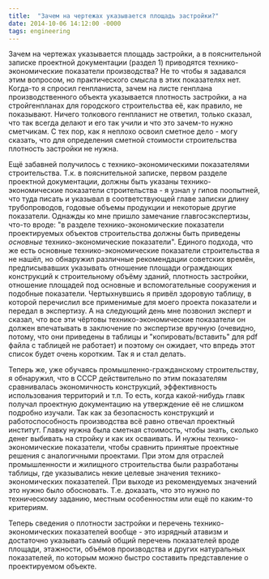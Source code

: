 ```yaml
---
title:  "Зачем на чертежах указывается площадь застройки?"
date: 2014-10-06 14:12:00 -0000
tags: engineering
---
```


Зачем на чертежах указывается площадь застройки, а в пояснительной записке проектной документации (раздел 1) приводятся технико-экономические показатели производства? Не то чтобы я задавался этим вопросом, но  практического смысла в этих показателях нет. Когда-то я спросил генпланиста, зачем на листе генплана производственного объекта указывается плотность застройки, а на стройгенпланах для городского строительства её, как правило, не показывают. Ничего толкового генпланист не ответил, только сказал, что так всегда делают и его так учили и что это зачем-то нужно сметчикам. С тех пор, как я неплохо освоил сметное дело - могу сказать, что для определения сметной стоимости строительства плотность застройки не нужна. 

Ещё забавней получилось с технико-экономическими показателями строительства. Т.к. в пояснительной записке, первом разделе проектной документации, должны быть указаны технико-экономические показатели строительства - я узнал у гипов поопытней, что туда писать и указывал в соответствующей главе записки длину трубопроводов, годовые объемы продукции и некоторые другие показатели. Однажды ко мне пришло замечание главгосэкспертизы, что-то вроде: "в разделе технико-экономические показатели проектируемых объектов строительства должны быть приведены *основные* технико-экономические показатели". Единого подхода, что же есть основные технико-экономические показатели строительства я не нашёл, но обнаружил различные рекомендации советских времён, предписывавших указывать отношение площади ограждающих конструкций к строительному объёму зданий, плотность застройки, отношение площадей под основные и вспомогательные сооружения и подобные показатели. Чертыхнувшись я привёл здоровую таблицу, в которой перечислил все применимые для моего проекта показатели и передал в экспертизу. А на следующий день мне позвонил эксперт и сказал, что все эти чёртовы технико-экономические показатели он должен впечатывать в заключение по экспертизе вручную (очевидно, потому, что они приведены в таблицы и "копировать/вставить" для pdf файла с таблицей не работает) и поэтому он ожидает, что впредь этот список будет очень коротким. Так я и стал делать.

Теперь же, уже обучаясь промышленно-гражданскому строительству, я обнаружил, что в СССР действительно по этим показателям сравнивалась экономичность конструкций, эффективность использования территорий и т.п. То есть, когда какой-нибудь главк получал проектную документацию на утверждение её не слишком подробно изучали. Так как за безопасность конструкций и работоспособность производства всё равно отвечал проектный институт. Главку нужна была сметная стоимость, чтобы знать, сколько денег выбивать на стройку и как их осваивать. И нужны технико-экономические показатели, чтобы сравнить принятые проектные решения с аналогичными проектами. При этом для отраслей промышленности и жилищного строительства были разработаны таблицы, где указывались некие целевые значения технико-экономических показателей. При выходе из рекомендуемых значений это нужно было обосновать. Т.е. доказать, что это нужно по техническому заданию, местным особенностям или ещё по каким-то критериям. 

Теперь сведения о плотности застройки и перечень технико-экономических показателей вообще - это изрядный атавизм и достаточно указывать самый общий перечень показателей вроде площади, этажности, объёмов производства и других натуральных показателей, по которым можно быстро составить представление о проектируемом объекте.